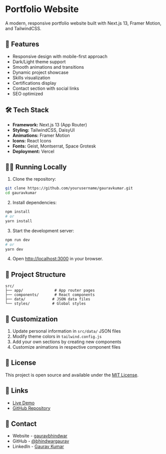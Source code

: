 # Portfolio Website

A modern, responsive portfolio website built with Next.js 13, Framer Motion, and TailwindCSS.

## 🚀 Features

- Responsive design with mobile-first approach
- Dark/Light theme support
- Smooth animations and transitions
- Dynamic project showcase
- Skills visualization
- Certifications display
- Contact section with social links
- SEO optimized

## 🛠️ Tech Stack

- **Framework:** Next.js 13 (App Router)
- **Styling:** TailwindCSS, DaisyUI
- **Animations:** Framer Motion
- **Icons:** React Icons
- **Fonts:** Geist, Montserrat, Space Grotesk
- **Deployment:** Vercel

## 🏃‍♂️ Running Locally

1. Clone the repository:
```bash
git clone https://github.com/yourusername/gauravkumar.git
cd gauravkumar
```

2. Install dependencies:
```bash
npm install
# or
yarn install
```

3. Start the development server:
```bash
npm run dev
# or
yarn dev
```

4. Open [http://localhost:3000](http://localhost:3000) in your browser.

## 📁 Project Structure

```
src/
├── app/              # App router pages
├── components/       # React components
├── data/            # JSON data files
└── styles/          # Global styles
```

## 🎨 Customization

1. Update personal information in `src/data/` JSON files
2. Modify theme colors in `tailwind.config.js`
3. Add your own sections by creating new components
4. Customize animations in respective component files

## 📝 License

This project is open source and available under the [MIT License](LICENSE).

## 🔗 Links

- [Live Demo](https://your-portfolio-url.com)
- [GitHub Repository](https://github.com/yourusername/gauravkumar)

## 👋 Contact

- Website - [gauravbhindwar]([https://gauravbhindwar.vercel.app/])
- GitHub - [@bhindwargaurav]([https://github.com/gauravbhindwar])
- LinkedIn - [Gaurav Kumar](https://www.linkedin.com/in/gaurav-kumar-11615220a/)
